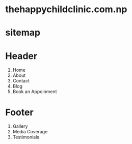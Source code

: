 # thehappychildclinic.com.np

# sitemap

# Header
1. Home
2. About
3. Contact
4. Blog
5. Book an Appoinment

# Footer
1. Gallery
2. Media Coverage
3. Testimonials


